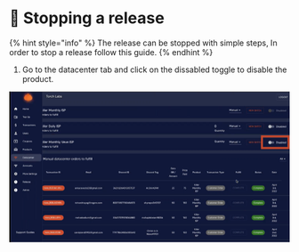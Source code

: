 # 🛑 Stopping a release

{% hint style="info" %}
The release can be stopped with simple steps, In order to stop a release follow this guide.
{% endhint %}

1. Go to the datacenter tab and click on the dissabled toggle to disable the product.&#x20;

![](<../.gitbook/assets/1 (71).png>)
